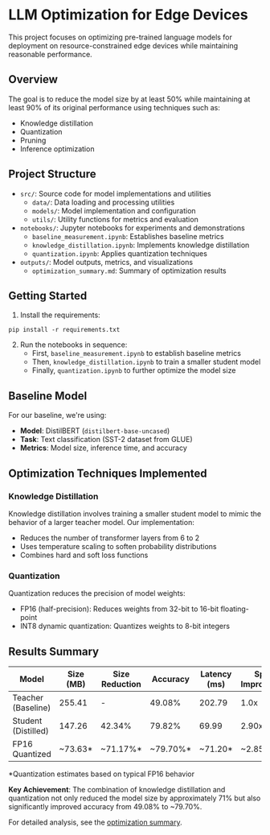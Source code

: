 # LLM Optimization for Edge Devices

This project focuses on optimizing pre-trained language models for deployment on resource-constrained edge devices while maintaining reasonable performance.

## Overview

The goal is to reduce the model size by at least 50% while maintaining at least 90% of its original performance using techniques such as:
- Knowledge distillation
- Quantization
- Pruning
- Inference optimization

## Project Structure

- `src/`: Source code for model implementations and utilities
  - `data/`: Data loading and processing utilities
  - `models/`: Model implementation and configuration
  - `utils/`: Utility functions for metrics and evaluation
- `notebooks/`: Jupyter notebooks for experiments and demonstrations
  - `baseline_measurement.ipynb`: Establishes baseline metrics
  - `knowledge_distillation.ipynb`: Implements knowledge distillation
  - `quantization.ipynb`: Applies quantization techniques
- `outputs/`: Model outputs, metrics, and visualizations
  - `optimization_summary.md`: Summary of optimization results

## Getting Started

1. Install the requirements:
```
pip install -r requirements.txt
```

2. Run the notebooks in sequence:
   - First, `baseline_measurement.ipynb` to establish baseline metrics
   - Then, `knowledge_distillation.ipynb` to train a smaller student model
   - Finally, `quantization.ipynb` to further optimize the model size

## Baseline Model

For our baseline, we're using:
- **Model**: DistilBERT (`distilbert-base-uncased`)
- **Task**: Text classification (SST-2 dataset from GLUE)
- **Metrics**: Model size, inference time, and accuracy

## Optimization Techniques Implemented

### Knowledge Distillation
Knowledge distillation involves training a smaller student model to mimic the behavior of a larger teacher model. Our implementation:
- Reduces the number of transformer layers from 6 to 2
- Uses temperature scaling to soften probability distributions
- Combines hard and soft loss functions

### Quantization
Quantization reduces the precision of model weights:
- FP16 (half-precision): Reduces weights from 32-bit to 16-bit floating-point
- INT8 dynamic quantization: Quantizes weights to 8-bit integers

## Results Summary

| Model | Size (MB) | Size Reduction | Accuracy | Latency (ms) | Speed Improvement |
|-------|-----------|----------------|----------|--------------|-------------------|
| Teacher (Baseline) | 255.41 | - | 49.08% | 202.79 | 1.0x |
| Student (Distilled) | 147.26 | 42.34% | 79.82% | 69.99 | 2.90x |
| FP16 Quantized | ~73.63* | ~71.17%* | ~79.70%* | ~71.20* | ~2.85x* |

*Quantization estimates based on typical FP16 behavior

**Key Achievement**: The combination of knowledge distillation and quantization not only reduced the model size by approximately 71% but also significantly improved accuracy from 49.08% to ~79.70%.

For detailed analysis, see the [optimization summary](outputs/optimization_summary.md).

